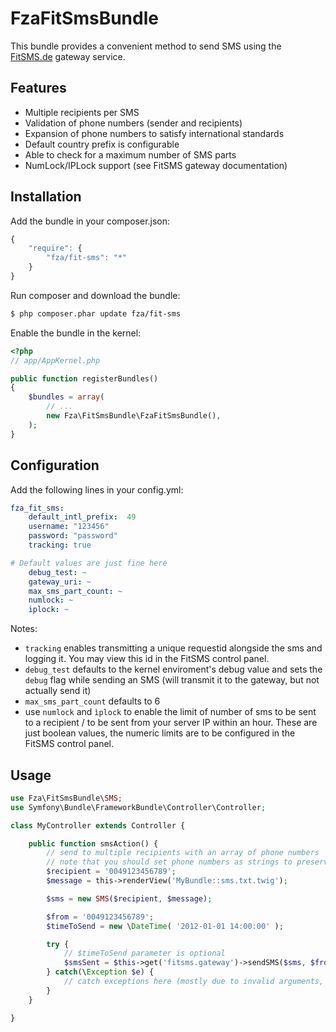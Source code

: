 # FzaFitSmsBundle

This bundle provides a convenient method to send SMS using the [FitSMS.de](http://fitsms.de) gateway service.

## Features

- Multiple recipients per SMS
- Validation of phone numbers (sender and recipients)
- Expansion of phone numbers to satisfy international standards
- Default country prefix is configurable
- Able to check for a maximum number of SMS parts
- NumLock/IPLock support (see FitSMS gateway documentation)

## Installation

Add the bundle in your composer.json:

```js
{
    "require": {
        "fza/fit-sms": "*"
    }
}
```

Run composer and download the bundle:

``` bash
$ php composer.phar update fza/fit-sms
```

Enable the bundle in the kernel:

``` php
<?php
// app/AppKernel.php

public function registerBundles()
{
    $bundles = array(
        // ...
        new Fza\FitSmsBundle\FzaFitSmsBundle(),
    );
}
```
## Configuration

Add the following lines in your config.yml:

``` yaml
fza_fit_sms:
    default_intl_prefix:  49
    username: "123456"
    password: "password"
    tracking: true

# Default values are just fine here
    debug_test: ~
    gateway_uri: ~
    max_sms_part_count: ~
    numlock: ~
    iplock: ~
```

Notes:

- `tracking` enables transmitting a unique requestid alongside the sms and logging it. You may view this id in the FitSMS control panel.
- `debug_test` defaults to the kernel enviroment's debug value and sets the `debug` flag while sending an SMS (will transmit it to the gateway, but not actually send it)
- `max_sms_part_count` defaults to 6
- use `numlock` and `ìplock` to enable the limit of number of sms to be sent to a recipient / to be sent from your server IP within an hour. These are just boolean values, the numeric limits are to be configured in the FitSMS control panel.

## Usage

``` php
use Fza\FitSmsBundle\SMS;
use Symfony\Bundle\FrameworkBundle\Controller\Controller;

class MyController extends Controller {

    public function smsAction() {
        // send to multiple recipients with an array of phone numbers
        // note that you should set phone numbers as strings to preserve leading zeros
        $recipient = '0049123456789';
        $message = this->renderView('MyBundle::sms.txt.twig');

        $sms = new SMS($recipient, $message);

        $from = '0049123456789';
        $timeToSend = new \DateTime( '2012-01-01 14:00:00' );

        try {
            // $timeToSend parameter is optional
            $smsSent = $this->get('fitsms.gateway')->sendSMS($sms, $from, $timeToSend);
        } catch(\Exception $e) {
            // catch exceptions here (mostly due to invalid arguments, wrong username/password, insufficient credit etc.)
        }
    }

}
```

